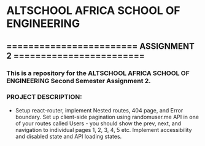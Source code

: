# ALTSCHOOL AFRICA SCHOOL OF ENGINEERING
## ======================== ASSIGNMENT 2 ========================
### This is a repository for the ALTSCHOOL AFRICA SCHOOL OF ENGINEERING Second Semester Assignment 2.
 ### PROJECT DESCRIPTION:
* Setup react-router, implement Nested routes, 404 page, and Error boundary. Set up client-side pagination using randomuser.me API in one of your routes called Users - you should show the prev, next, and navigation to individual pages 1, 2, 3, 4, 5 etc. Implement accessibility and disabled state and API loading states.